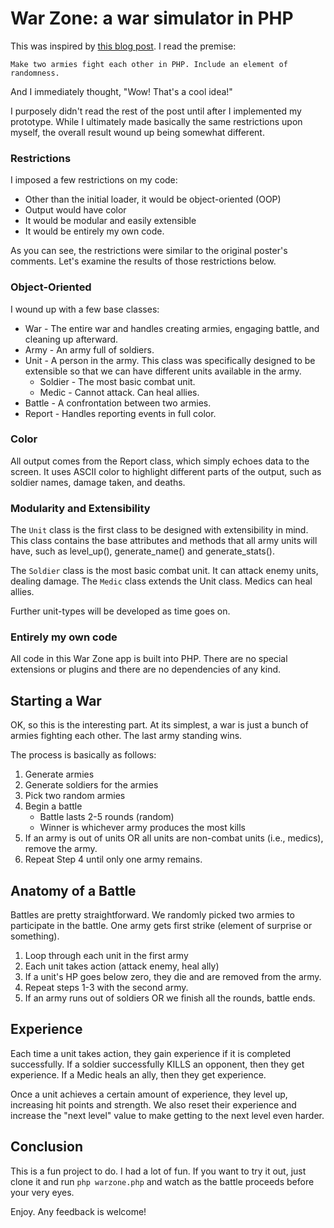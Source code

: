 War Zone: a war simulator in PHP
=============

This was inspired by [this blog post](http://www.reddit.com/r/PHP/comments/1kq398/autofight_a_php_job_interview_task_tutorial_part_1/). I read the premise:

    Make two armies fight each other in PHP. Include an element of randomness.
    
And I immediately thought, "Wow! That's a cool idea!"

I purposely didn't read the rest of the post until after I implemented my prototype. While I ultimately made basically the same restrictions upon myself, the overall result wound up being somewhat different.

### Restrictions

I imposed a few restrictions on my code:

* Other than the initial loader, it would be object-oriented (OOP)
* Output would have color
* It would be modular and easily extensible
* It would be entirely my own code.

As you can see, the restrictions were similar to the original poster's comments. Let's examine the results of those restrictions below.

### Object-Oriented

I wound up with a few base classes:

* War - The entire war and handles creating armies, engaging battle, and cleaning up afterward.
* Army - An army full of soldiers.
* Unit - A person in the army. This class was specifically designed to be extensible so that we can have different units available in the army.
    * Soldier - The most basic combat unit.
    * Medic - Cannot attack. Can heal allies.
* Battle - A confrontation between two armies.
* Report - Handles reporting events in full color.

### Color

All output comes from the Report class, which simply echoes data to the screen. It uses ASCII color to highlight different parts of the output, such as soldier names, damage taken, and deaths.

### Modularity and Extensibility

The ```Unit``` class is the first class to be designed with extensibility in mind. This class contains the base attributes and methods that all army units will have, such as level_up(), generate_name() and generate_stats().

The ```Soldier``` class is the most basic combat unit. It can attack enemy units, dealing damage.
The ```Medic``` class extends the Unit class. Medics can heal allies.

Further unit-types will be developed as time goes on.

### Entirely my own code

All code in this War Zone app is built into PHP. There are no special extensions or plugins and there are no dependencies of any kind.

## Starting a War

OK, so this is the interesting part. At its simplest, a war is just a bunch of armies fighting each other. The last army standing wins.

The process is basically as follows:

1. Generate armies
2. Generate soldiers for the armies
3. Pick two random armies
4. Begin a battle
    * Battle lasts 2-5 rounds (random)
    * Winner is whichever army produces the most kills 
5. If an army is out of units OR all units are non-combat units (i.e., medics), remove the army.
6. Repeat Step 4 until only one army remains.

## Anatomy of a Battle

Battles are pretty straightforward. We randomly picked two armies to participate in the battle. One army gets first strike (element of surprise or something).

1. Loop through each unit in the first army
2. Each unit takes action (attack enemy, heal ally)
3. If a unit's HP goes below zero, they die and are removed from the army.
4. Repeat steps 1-3 with the second army.
5. If an army runs out of soldiers OR we finish all the rounds, battle ends.

## Experience

Each time a unit takes action, they gain experience if it is completed successfully. If a soldier successfully KILLS an opponent, then they get experience. If a Medic heals an ally, then they get experience.

Once a unit achieves a certain amount of experience, they level up, increasing hit points and strength. We also reset their experience and increase the "next level" value to make getting to the next level even harder.

## Conclusion

This is a fun project to do. I had a lot of fun. If you want to try it out, just clone it and run ```php warzone.php``` and watch as the battle proceeds before your very eyes.

Enjoy. Any feedback is welcome!
